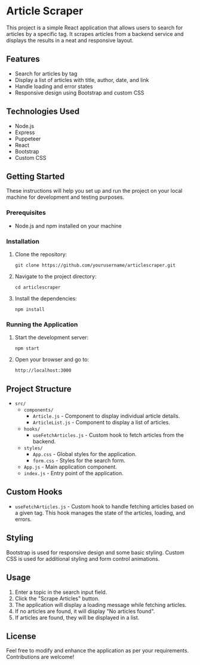 <!DOCTYPE html>
<html>
<head>
  <title>Article Scraper</title>
</head>
<body>
  <h1>Article Scraper</h1>
  <p>This project is a simple React application that allows users to search for articles by a specific tag. It scrapes articles from a backend service and displays the results in a neat and responsive layout.</p>

  <h2>Features</h2>
  <ul>
    <li>Search for articles by tag</li>
    <li>Display a list of articles with title, author, date, and link</li>
    <li>Handle loading and error states</li>
    <li>Responsive design using Bootstrap and custom CSS</li>
  </ul>

  <h2>Technologies Used</h2>
  <ul>
    <li>Node.js</li>
    <li>Express</li>
    <li>Puppeteer</li>
    <li>React</li>
    <li>Bootstrap</li>
    <li>Custom CSS</li>
  </ul>

  <h2>Getting Started</h2>
  <p>These instructions will help you set up and run the project on your local machine for development and testing purposes.</p>

  <h3>Prerequisites</h3>
  <ul>
    <li>Node.js and npm installed on your machine</li>
  </ul>

  <h3>Installation</h3>
  <ol>
    <li>Clone the repository:
      <pre><code>git clone https://github.com/yourusername/articlescraper.git</code></pre>
    </li>
    <li>Navigate to the project directory:
      <pre><code>cd articlescraper</code></pre>
    </li>
    <li>Install the dependencies:
      <pre><code>npm install</code></pre>
    </li>
  </ol>

  <h3>Running the Application</h3>
  <ol>
    <li>Start the development server:
      <pre><code>npm start</code></pre>
    </li>
    <li>Open your browser and go to:
      <pre><code>http://localhost:3000</code></pre>
    </li>
  </ol>

  <h2>Project Structure</h2>
  <ul>
    <li><code>src/</code>
      <ul>
        <li><code>components/</code>
          <ul>
            <li><code>Article.js</code> - Component to display individual article details.</li>
            <li><code>ArticleList.js</code> - Component to display a list of articles.</li>
          </ul>
        </li>
        <li><code>hooks/</code>
          <ul>
            <li><code>useFetchArticles.js</code> - Custom hook to fetch articles from the backend.</li>
          </ul>
        </li>
        <li><code>styles/</code>
          <ul>
            <li><code>App.css</code> - Global styles for the application.</li>
            <li><code>form.css</code> - Styles for the search form.</li>
          </ul>
        </li>
        <li><code>App.js</code> - Main application component.</li>
        <li><code>index.js</code> - Entry point of the application.</li>
      </ul>
    </li>
  </ul>

  <h2>Custom Hooks</h2>
  <ul>
    <li><code>useFetchArticles.js</code> - Custom hook to handle fetching articles based on a given tag. This hook manages the state of the articles, loading, and errors.</li>
  </ul>

  <h2>Styling</h2>
  <p>Bootstrap is used for responsive design and some basic styling. Custom CSS is used for additional styling and form control animations.</p>

  <h2>Usage</h2>
  <ol>
    <li>Enter a topic in the search input field.</li>
    <li>Click the "Scrape Articles" button.</li>
    <li>The application will display a loading message while fetching articles.</li>
    <li>If no articles are found, it will display "No articles found".</li>
    <li>If articles are found, they will be displayed in a list.</li>
  </ol>
  </pre>

  <h2>License</h2>

  <p>Feel free to modify and enhance the application as per your requirements. Contributions are welcome!</p>
</body>
</html>
